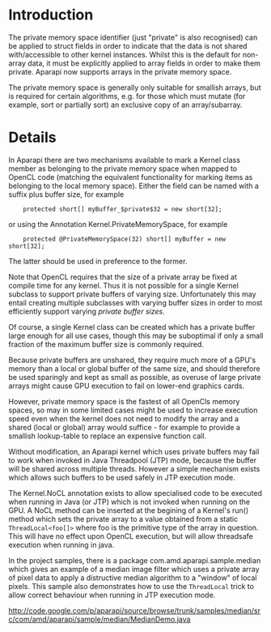 # Introduction #

The private memory space identifier (just "private" is also recognised) can be applied to struct fields in order to indicate that the data is not shared with/accessible to other kernel instances. Whilst this is the default for non-array data, it must be explicitly applied to array fields in order to make them private. Aparapi now supports arrays in the private memory space.

The private memory space is generally only suitable for smallish arrays, but is required for certain algorithms, e.g. for those which must mutate (for example, sort or partially sort) an exclusive copy of an array/subarray.

# Details #

In Aparapi there are two mechanisms available to mark a Kernel class member as belonging to the private memory space when mapped to OpenCL code (matching the equivalent functionality for marking items as belonging to the local memory space). Either the field can be named with a suffix plus buffer size, for example

```
    protected short[] myBuffer_$private$32 = new short[32];
```

or using the Annotation Kernel.PrivateMemorySpace, for example

```
    protected @PrivateMemorySpace(32) short[] myBuffer = new short[32];
```

The latter should be used in preference to the former.

Note that OpenCL requires that the size of a private array be fixed at compile time for any kernel. Thus it is not possible for a single Kernel subclass to support private buffers of varying size. Unfortunately this may entail creating multiple subclasses with varying buffer sizes in order to most efficiently support varying _private buffer sizes._

Of course, a single Kernel class can be created which has a private buffer large enough for all use cases, though this may be suboptimal if only a small fraction of the maximum buffer size is commonly required.

Because private buffers are unshared, they require much more of a GPU's memory than a local or global buffer of the same size, and should therefore be used sparingly and kept as small as possible, as overuse of large private arrays might cause GPU execution to fail on lower-end graphics cards.

However, private memory space is the fastest of all OpenCls memory spaces, so may in some limited cases might be used to increase execution speed even when the kernel does not
need to modify the array and a shared (local or global) array would suffice - for example to provide a smallish lookup-table to replace an expensive function call.

Without modification, an Aparapi kernel which uses private buffers may fail to work when invoked in Java Threadpool (JTP) mode, because the buffer will be shared across multiple threads. However a simple mechanism exists which allows such buffers to be used safely in JTP execution mode.

The Kernel.NoCL annotation exists to allow specialised code to be executed when running in Java (or JTP) which is not invoked when running on the GPU. A NoCL method can be inserted at the begining of a Kernel's run() method which sets the private array to a value obtained from a static `ThreadLocal<foo[]>` where foo is the primitive type of the array in question. This will have no effect upon OpenCL execution, but will allow threadsafe execution when running in java.

In the project samples, there is a package com.amd.aparapi.sample.median which gives an example of a median image filter which uses a private array of pixel data to apply a distructive median algorithm to a "window" of local pixels. This sample also demonstrates how to use the `ThreadLocal` trick to allow correct behaviour when running in JTP execution mode.


http://code.google.com/p/aparapi/source/browse/trunk/samples/median/src/com/amd/aparapi/sample/median/MedianDemo.java